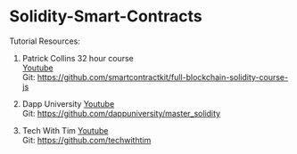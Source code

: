 # Solidity-Smart-Contracts

Tutorial Resources:

1. Patrick Collins 32 hour course   
  [Youtube](https://www.youtube.com/watch?v=gyMwXuJrbJQ&list=PLQj6KMbjsRt7ft3xEtU8WhkK5-TsxDplY&t=12715s)   
  Git: https://github.com/smartcontractkit/full-blockchain-solidity-course-js

2. Dapp University
  [Youtube](https://www.youtube.com/watch?v=EhPeHeoKF88&list=PLQj6KMbjsRt7ft3xEtU8WhkK5-TsxDplY&t=5131s)   
  Git: https://github.com/dappuniversity/master_solidity
  
3. Tech With Tim
  [Youtube](https://www.youtube.com/watch?v=vwBxc8qfei8)   
  Git: https://github.com/techwithtim
